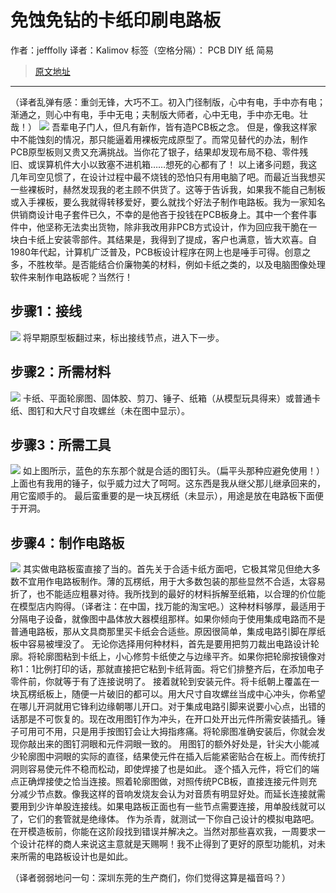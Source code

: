 # 免蚀免钻的卡纸印刷电路板
作者：jefffolly 译者：Kalimov
标签（空格分隔）： PCB DIY 纸 简易
>[原文地址]( http://www.instructables.com/id/Chemical-and-drilling-free-card-PCBs/?ALLSTEPS)
---
（译者乱弹有感：重剑无锋，大巧不工。初入门径制版，心中有电，手中亦有电；渐通之，则心中有电，手中无电；夫制版大师者，心中无电，手中亦无电。壮哉！）
![]( http://doask.qiniudn.com/PaperPCB1.jpg)
吾辈电子门人，但凡有新作，皆有造PCB板之念。
但是，像我这样家中不能蚀刻的情况，那只能逼着用裸板完成原型了。而常见替代的办法，制作PCB原型板则又贵又充满挑战。当你花了银子，结果却发现布局不稳、零件残旧、或误算机件大小以致塞不进机箱……想死的心都有了！
以上诸多问题，我这几年司空见惯了，在设计过程中最不烧钱的恐怕只有用电脑了吧。而最近当我想买一些裸板时，赫然发现我的老主顾不供货了。这等于告诉我，如果我不能自己制板或入手裸板，要么我就得转移爱好，要么就找个好法子制作电路板。我为一家知名供销商设计电子套件已久，不幸的是他吝于投钱在PCB板身上。其中一个套件事件中，他坚称无法卖出货物，除非我改用非PCB方式设计，作为回应我干脆在一块白卡纸上安装零部件。其结果是，我得到了提成，客户也满意，皆大欢喜。自1980年代起，计算机广泛普及，PCB板设计程序在网上也是唾手可得。创意之多，不胜枚举。是否能结合价廉物美的材料，例如卡纸之类的，以及电脑图像处理软件来制作电路板呢？当然行！

## 步骤1：接线
![]( http://doask.qiniudn.com/PaperPCB2.jpg)
将早期原型板翻过来，标出接线节点，进入下一步。

## 步骤2：所需材料
![]( http://doask.qiniudn.com/PaperPCB3.jpg)
卡纸、平面轮廓图、固体胶、剪刀、锤子、纸箱（从模型玩具得来）或普通卡纸、图钉和大尺寸自攻螺丝（未在图中显示）。

## 步骤3：所需工具
![]( http://doask.qiniudn.com/PaperPCB4.jpg)
如上图所示，蓝色的东东那个就是合适的图钉头。（扁平头那种应避免使用！）上面也有我用的锤子，似乎威力过大了呵呵。这东西是我从继父那儿继承回来的，用它蛮顺手的。
最后蛮重要的是一块瓦楞纸（未显示），用途是放在电路板下面便于开洞。

## 步骤4：制作电路板
![]( http://doask.qiniudn.com/PaperPCB5.jpg)
其实做电路板蛮直接了当的。首先关于合适卡纸方面吧，它极其常见但绝大多数不宜用作电路板制作。薄的瓦楞纸，用于大多数包装的那些显然不合适，太容易折了，也不能适应粗暴对待。我所找到的最好的材料拆解至纸箱，以合理的价位能在模型店内购得。（译者注：在中国，找万能的淘宝吧。）这种材料够厚，最适用于分隔电子设备，就像图中晶体放大器模组那样。如果你倾向于使用集成电路而不是普通电路板，那从文具商那里买卡纸会合适些。原因很简单，集成电路引脚在厚纸板中容易被埋没了。
无论你选择用何种材料，首先是要用把剪刀裁出电路设计轮廓。将轮廓图粘到卡纸上，小心修剪卡纸使之与边缘平齐。如果你把轮廓按镜像对称1：1比例打印的话，那就直接把它粘到卡纸背面。将它们排整齐后，在添加电子零件前，你就等于有了连接说明了。
接着就轮到安装元件。将卡纸朝上覆盖在一块瓦楞纸板上，随便一片破旧的都可以。用大尺寸自攻螺丝当成中心冲头，你希望在哪儿开洞就用它锋利边缘朝哪儿开口。对于集成电路引脚来说要小心点，出错的话那是不可恢复的。现在改用图钉作为冲头，在开口处开出元件所需安装插孔。锤子可用可不用，只是用手按图钉会让大拇指疼痛。将轮廓图准确安装后，你就会发现你敲出来的图钉洞眼和元件洞眼一致的。
用图钉的额外好处是，针尖大小能减少轮廓图中洞眼的实际的直径，结果使元件在插入后能紧密贴合在板上。而传统打洞则容易使元件不稳而松动，即使焊接了也是如此。
逐个插入元件，将它们的端点正确焊接使之恰当连接。照着轮廓图做，对照传统PCB板，直接连接元件则充分减少节点数。像我这样的音响发烧友会认为对音质有明显好处。而延长连接就需要用到少许单股连接线。如果电路板正面也有一些节点需要连接，用单股线就可以了，它们的套管就是绝缘体。
作为杀青，就测试一下你自己设计的模拟电路吧。
在开模造板前，你能在这阶段找到错误并解决之。当然对那些喜欢我，一周要求一个设计花样的商人来说这主意就是天赐啊！我不止得到了更好的原型功能机，对未来所需的电路板设计也是如此。

（译者弱弱地问一句：深圳东莞的生产商们，你们觉得这算是福音吗？）
